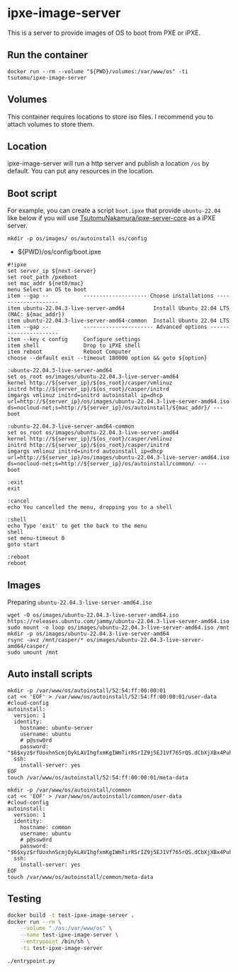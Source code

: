 # ipxe-image-server
This is a server to provide images of OS to boot from PXE or iPXE.

## Run the container
```
docker run --rm --volume "${PWD}/volumes:/var/www/os" -ti tsutomu/ipxe-image-server
```

## Volumes
This container requires locations to store iso files.
I recommend you to attach volumes to store them.

## Location
ipxe-image-server will run a http server and publish a location `/os` by default.
You can put any resources in the location.

## Boot script
For example, you can create a script `boot.ipxe` that provide `ubuntu-22.04` like below if you will use [TsutomuNakamura/ipxe-server-core](https://github.com/TsutomuNakamura/ipxe-server-core) as a iPXE server.

```
mkdir -p os/images/ os/autoinstall os/config
```

* ${PWD}/os/config/boot.ipxe
```
#!ipxe
set server_ip ${next-server}
set root_path /pxeboot
set mac_addr ${net0/mac}
menu Select an OS to boot
item --gap --           -------------------- Choose installations --------------------
item ubuntu-22.04.3-live-server-amd64         Install Ubuntu 22.04 LTS (MAC: ${mac_addr})
item ubuntu-22.04.3-live-server-amd64-common  Install Ubuntu 22.04 LTS
item --gap --           ---------------------- Advanced options ----------------------
item --key c config     Configure settings
item shell              Drop to iPXE shell
item reboot             Reboot Computer
choose --default exit --timeout 180000 option && goto ${option}

:ubuntu-22.04.3-live-server-amd64
set os_root os/images/ubuntu-22.04.3-live-server-amd64
kernel http://${server_ip}/${os_root}/casper/vmlinuz
initrd http://${server_ip}/${os_root}/casper/initrd
imgargs vmlinuz initrd=initrd autoinstall ip=dhcp url=http://${server_ip}/os/images/ubuntu-22.04.3-live-server-amd64.iso ds=nocloud-net;s=http://${server_ip}/os/autoinstall/${mac_addr}/ ---
boot

:ubuntu-22.04.3-live-server-amd64-common
set os_root os/images/ubuntu-22.04.3-live-server-amd64
kernel http://${server_ip}/${os_root}/casper/vmlinuz
initrd http://${server_ip}/${os_root}/casper/initrd
imgargs vmlinuz initrd=initrd autoinstall ip=dhcp url=http://${server_ip}/os/images/ubuntu-22.04.3-live-server-amd64.iso ds=nocloud-net;s=http://${server_ip}/os/autoinstall/common/ ---
boot

:exit
exit

:cancel
echo You cancelled the menu, dropping you to a shell

:shell
echo Type 'exit' to get the back to the menu
shell
set menu-timeout 0
goto start

:reboot
reboot
```

## Images
Preparing `ubuntu-22.04.3-live-server-amd64.iso` 

```
wget -O os/images/ubuntu-22.04.3-live-server-amd64.iso https://releases.ubuntu.com/jammy/ubuntu-22.04.3-live-server-amd64.iso
sudo mount -o loop os/images/ubuntu-22.04.3-live-server-amd64.iso /mnt
mkdir -p os/images/ubuntu-22.04.3-live-server-amd64
rsync -avz /mnt/casper/* os/images/ubuntu-22.04.3-live-server-amd64/casper/
sudo umount /mnt
```

## Auto install scripts

```
mkdir -p /var/www/os/autoinstall/52:54:ff:00:00:01
cat << 'EOF' > /var/www/os/autoinstall/52:54:ff:00:00:01/user-data
#cloud-config
autoinstall:
  version: 1
  identity:
    hostname: ubuntu-server
    username: ubuntu
    # p@ssw0rd
    password: "$6$xyz$rfUoxhnScmjOykLAVIhgfxmKgIWmTirRSrIZ9j5EJ1Vf765rQS.dCbXjXBx4PuhbcNNrXx2XpwUywQ96C7EJB/"
  ssh:
    install-server: yes
EOF
touch /var/www/os/autoinstall/52:54:ff:00:00:01/meta-data

mkdir -p /var/www/os/autoinstall/common
cat << 'EOF' > /var/www/os/autoinstall/common/user-data
#cloud-config
autoinstall:
  version: 1
  identity:
    hostname: common
    username: ubuntu
    # p@ssw0rd
    password: "$6$xyz$rfUoxhnScmjOykLAVIhgfxmKgIWmTirRSrIZ9j5EJ1Vf765rQS.dCbXjXBx4PuhbcNNrXx2XpwUywQ96C7EJB/"
  ssh:
    install-server: yes
EOF
touch /var/www/os/autoinstall/common/meta-data
```
## Testing

```bash
docker build -t test-ipxe-image-server .
docker run --rm \
    --volume "./os:/var/www/os" \
    --name test-ipxe-image-server \
    --entrypoint /bin/sh \
    -ti test-ipxe-image-server

./entrypoint.py
```

